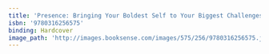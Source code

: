 ```yaml
---
title: 'Presence: Bringing Your Boldest Self to Your Biggest Challenges'
isbn: '9780316256575'
binding: Hardcover
image_path: 'http://images.booksense.com/images/575/256/9780316256575.jpg'
---
```


